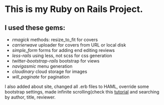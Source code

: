# This is my Ruby on Rails Project.


## I used these gems:

* *rmagick* methods: resize_to_fit for covers
* *carrierwave* uploader for covers from URL or local disk
* *simple_form* forms for adding end editing reviews
* *less-rails* using less, not scss for css generation
* *twitter-bootstrap-rails* bootstrap for views
* *navigasmic* menu generation
* *cloudinary* cloud storage for images
* *will_paginate* for pagination


I also added about site, changed all .erb files to HAML, override some bootstrap settings, made infinite scrolling(check this [tutorial](http://christianvarga.com/simple-infinite-scroll-with-rails-and-jquery/) and searching by author, title, reviewer.

